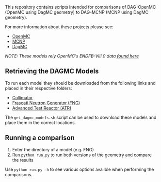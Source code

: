 
This repository contains scripts intended for comparisons of DAG-OpenMC (OpenMC using DagMC geometry) to DAG-MCNP (MCNP using DagMC geometry).

For more information about these projects please see:

  - [OpenMC](https://openmc.readthedocs.io/en/stable/)
  - [MCNP](https://mcnp.lanl.gov/)
  - [DagMC](https://svalinn.github.io/DAGMC/)


*NOTE: These models rely OpenMC's ENDFB-VIII.0 data [found here](https://openmc.org/lanl-data-libraries/)*

## Retrieving the DAGMC Models

To run each model they should be downloaded from the following links and placed in their respective folders:

  - [Collimator](https://anl.box.com/shared/static/isn5mn1y5qf2jjwr4ofnrghf11m6ep3r.h5m)
  - [Frascati Neutron Generator (FNG)](https://anl.box.com/shared/static/2nmrf3vpu1n8bpcadjqaf884vc65y8h5.h5m)
  - [Advanced Test Reactor (ATR)](https://anl.box.com/shared/static/w57ambhcijysdns573jnor4215zg28mh.h5m)

The `get_dagmc_models.sh` script can be used to download these models and place them in the correct locations.

## Running a comparison

  1. Enter the directory of a model (e.g. FNG)
  2. Run `python run.py` to run both versions of the geometry and compare the results

Use `python run.py -h` to see various options availble when performing the comparisons.

